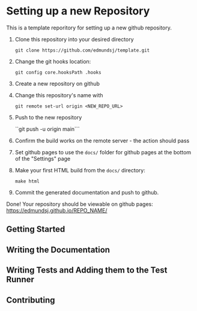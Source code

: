 Setting up a new Repository
===============================
This is a template reporitory for setting up a new github repository.

1. Clone this repository into your desired directory

    ```git clone https://github.com/edmundsj/template.git```

2. Change the git hooks location:

    ```git config core.hooksPath .hooks```

3. Create a new repository on github
4. Change this repository's name with 

   ```git remote set-url origin <NEW_REPO_URL>```

5. Push to the new repository 

    ``git push -u origin main```

6. Confirm the build works on the remote server - the action should pass
7. Set github pages to use the ``docs/`` folder for github pages at the bottom
   of the "Settings" page
8. Make your first HTML build from the ``docs/`` directory:

    ```make html```

9. Commit the generated documentation and push to github.

Done! Your repository should be viewable on github pages: 
https://edmundsj.github.io/REPO_NAME/

Getting Started
-------------------


Writing the Documentation
------------------------------

Writing Tests and Adding them to the Test Runner
---------------------------------------------------


Contributing
----------------
